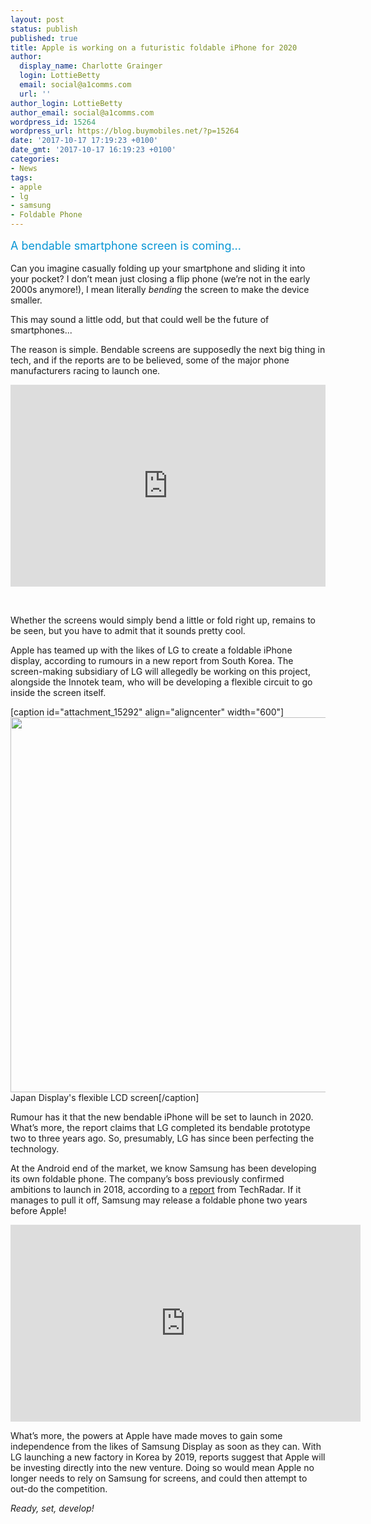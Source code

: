 ```yaml
---
layout: post
status: publish
published: true
title: Apple is working on a futuristic foldable iPhone for 2020
author:
  display_name: Charlotte Grainger
  login: LottieBetty
  email: social@a1comms.com
  url: ''
author_login: LottieBetty
author_email: social@a1comms.com
wordpress_id: 15264
wordpress_url: https://blog.buymobiles.net/?p=15264
date: '2017-10-17 17:19:23 +0100'
date_gmt: '2017-10-17 16:19:23 +0100'
categories:
- News
tags:
- apple
- lg
- samsung
- Foldable Phone
---
```

<p><span class="postStandFirst" style="color: #0896d5; line-height: 26px; font-size: 18px;">A bendable smartphone screen is coming...</span></p>
<p>Can you imagine casually folding up your smartphone and sliding it into your pocket? I don&rsquo;t mean just closing a flip phone (we&rsquo;re not in the early 2000s anymore!), I mean literally<em> bending </em>the screen to make the device smaller.</p>
<p>This may sound a little odd, but that could well be the future of smartphones...</p>
<p>The reason is simple. Bendable screens are supposedly the next big thing in tech, and if the reports are to be believed, some of the major phone manufacturers racing to launch one.</p>
<div style="width: 100%; height: 0; padding-bottom: 64%; position: relative;"><iframe class="giphy-embed" style="position: absolute;" src="https://giphy.com/embed/xT9IgKFWcOzJznN86A" width="100%" height="100%" frameborder="0" allowfullscreen="allowfullscreen"></iframe></div>
<p>&nbsp;</p>
<p>Whether the screens would simply bend a little or fold right up, remains to be seen, but you have to admit that it sounds pretty cool.</p>
<p>Apple has teamed up with the likes of LG to create a foldable iPhone display, according to rumours in a new report from South Korea. The screen-making subsidiary of LG will allegedly be working on this project, alongside the Innotek team, who will be developing a flexible circuit to go inside the screen itself.</p>
<p>[caption id="attachment_15292" align="aligncenter" width="600"]<img class="wp-image-15292 size-full" src="https://a1comms-blog-buymobiles.storage.googleapis.com/bendable-screen.jpg" alt="" width="600" height="600" /> Japan Display's flexible LCD screen[/caption]</p>
<p>Rumour has it that the new bendable iPhone will be set to launch in 2020. What&rsquo;s more, the report claims that LG completed its bendable prototype two to three years ago. So, presumably, LG has since been perfecting the technology.</p>
<p>At the Android end of the market, we know Samsung has been developing its own foldable phone. The company&rsquo;s boss previously confirmed ambitions to launch in 2018, according to a <a href="http://www.techradar.com/news/samsung-galaxy-x-the-story-of-samsungs-foldable-phone-so-far" target="_blank" rel="noopener">report</a> from TechRadar. If it manages to pull it off, Samsung may release a foldable phone two years before Apple!</p>
<p><iframe src="https://www.youtube.com/embed/4hDvEXk4Kus" width="560" height="315" frameborder="0" allowfullscreen="allowfullscreen"></iframe></p>
<p>What&rsquo;s more, the powers at Apple have made moves to gain some independence from the likes of Samsung Display as soon as they can. With LG launching a new factory in Korea by 2019, reports suggest that Apple will be investing directly into the new venture. Doing so would mean Apple no longer needs to rely on Samsung for screens, and could then attempt to out-do the competition.</p>
<p><em>Ready, set, develop! </em></p>

